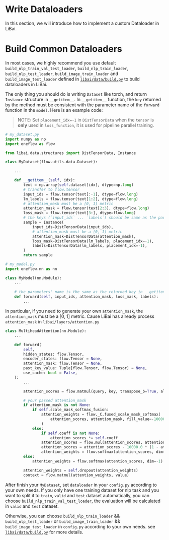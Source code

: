 # Write Dataloaders

In this section, we will introduce how to implement a custom Dataloader in LiBai.

# Build Common Dataloaders 

In most cases, we highly recommend you use default `build_nlp_train_val_test_loader`, `build_nlp_train_loader`, `build_nlp_test_loader`, `build_image_train_loader` and `build_image_test_loader` defined in [`libai/data/build.py`](https://github.com/Oneflow-Inc/libai/blob/main/libai/data/build.py) to build dataloaders in LiBai.

The only thing you should do is writing `Dataset` like torch, and return `Instance` structure in `__getitem__`. In `__getitem__` function, the `key` returned by the method must be consistent with the parameter name of the `forward` function in the `model`. Here is an example code: 

> NOTE: Set `placement_idx=-1` in `DistTensorData` when the `tensor` is **only** used in `loss_function`, it is used for pipeline parallel training.

```python
# my_dataset.py
import numpy as np
import oneflow as flow

from libai.data.structures import DistTensorData, Instance

class MyDataset(flow.utils.data.Dataset):

    ...

    def __getitem__(self, idx):
        text = np.array(self.dataset[idx], dtype=np.long)
        # transfer to flow.tensor
        input_ids = flow.tensor(text[:-1], dtype=flow.long)
        lm_labels = flow.tensor(text[1:2], dtype=flow.long)
        # attention_mask must be a [0, 1] metric
        attention_mask = flow.tensor(text[2:3], dtype=flow.long)
        loss_mask = flow.tensor(text[3:], dtype=flow.long)
        # the keys (`input_ids` ... `labels`) should be same as the parameter name of model.forward()
        sample = Instance(
            input_ids=DistTensorData(input_ids),
            # attention_mask must be a [0, 1] metric
            attention_mask=DistTensorData(attention_mask),
            loss_mask=DistTensorData(lm_labels, placement_idx=-1),
            labels=DistTensorData(lm_labels, placement_idx=-1),
        )
        return sample

# my_model.py
import oneflow.nn as nn

class MyModel(nn.Module):
    ...
    
    # the parameters' name is the same as the returned key in __getitem__
    def forward(self, input_ids, attention_mask, loss_mask, labels):
        ...
```

In particular, if you need to generate your own `attention_mask`, the `attention_mask` must be a [0, 1] metric. Cause LiBai has already process `attention_mask` in `libai/layers/attention.py`

```python
class MultiheadAttention(nn.Module):
    ...

    def forward(
        self,
        hidden_states: flow.Tensor,
        encoder_states: flow.Tensor = None,
        attention_mask: flow.Tensor = None,
        past_key_value: Tuple[flow.Tensor, flow.Tensor] = None,
        use_cache: bool = False,
    ):
        ...

        attention_scores = flow.matmul(query, key, transpose_b=True, alpha=self.norm_factor)

        # your passed attention_mask
        if attention_mask is not None:
            if self.scale_mask_softmax_fusion:
                attention_weights = flow._C.fused_scale_mask_softmax(
                    attention_scores, attention_mask, fill_value=-10000.0
                )
            else:
                if self.coeff is not None:
                    attention_scores *= self.coeff
                attention_scores = flow.mul(attention_scores, attention_mask)
                attention_scores = attention_scores - 10000.0 * (1 - attention_mask)
                attention_weights = flow.softmax(attention_scores, dim=-1)
        else:
            attention_weights = flow.softmax(attention_scores, dim=-1)

        attention_weights = self.dropout(attention_weights)
        context = flow.matmul(attention_weights, value)

```

After finish your `MyDataset`, set `dataloader` in your `config.py` according to your own needs. If you only have one training dataset for nlp task and you want to split it to `train`, `valid` and `test` dataset automatically, you can choose `build_nlp_train_val_test_loader`, the evaluation will be calculated in `valid` and `test` dataset. 

Otherwise, you can choose `build_nlp_train_loader` && `build_nlp_test_loader` or  `build_image_train_loader` && `build_image_test_loader` in `config.py` according to your own needs.
see [`libai/data/build.py`](https://github.com/Oneflow-Inc/libai/blob/main/libai/data/build.py) for more details.
